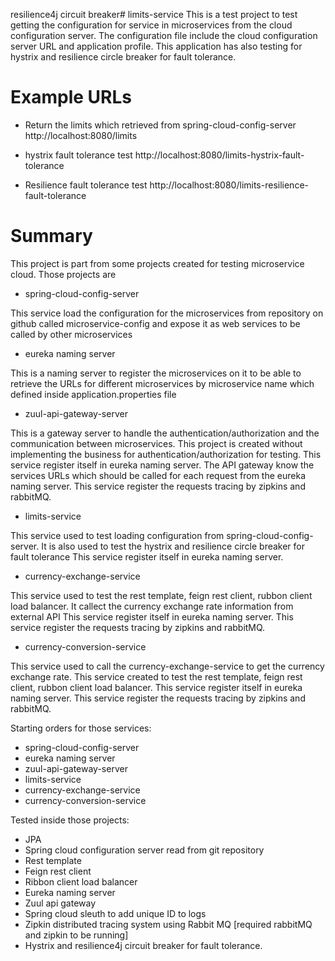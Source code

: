 resilience4j circuit breaker# limits-service
This is a test project to test getting the configuration for service in microservices from the cloud configuration server.
The configuration file include the cloud configuration server URL and application profile.
This application has also testing for hystrix and resilience circle breaker for fault tolerance.

# Example URLs

- Return the limits which retrieved from spring-cloud-config-server
http://localhost:8080/limits

- hystrix fault tolerance test
http://localhost:8080/limits-hystrix-fault-tolerance

- Resilience fault tolerance test
http://localhost:8080/limits-resilience-fault-tolerance

# Summary
This project is part from some projects created for testing microservice cloud. Those projects are
- spring-cloud-config-server

This service load the configuration for the microservices from repository on github called microservice-config and expose it as web services to be called by other microservices

- eureka naming server

This is a naming server to register the microservices on it to be able to
retrieve the URLs for different microservices by microservice name which defined inside application.properties file

- zuul-api-gateway-server

This is a gateway server to handle the authentication/authorization and the communication between microservices.
This project is created without implementing the business for authentication/authorization for testing.
This service register itself in eureka naming server.
The API gateway know the services URLs which should be called for each request from the eureka naming server.
This service register  the requests tracing by zipkins and rabbitMQ.
 
- limits-service

This service used to test loading configuration from spring-cloud-config-server. It is also used to test the hystrix and resilience circle breaker for fault tolerance
This service register itself in eureka naming server.

- currency-exchange-service

This service used to test the rest template, feign rest client, rubbon client load balancer. It callect the currency exchange rate information from external API
This service register itself in eureka naming server.
This service register  the requests tracing by zipkins and rabbitMQ.

- currency-conversion-service

This service used to call the currency-exchange-service to get the currency exchange rate.
This service created to test the rest template, feign rest client, rubbon client load balancer.
This service register itself in eureka naming server.
This service register  the requests tracing by zipkins and rabbitMQ.

Starting orders for those services:
- spring-cloud-config-server
- eureka naming server
- zuul-api-gateway-server
- limits-service
- currency-exchange-service
- currency-conversion-service

Tested inside those projects:
- JPA
- Spring cloud configuration server read from git repository
- Rest template
- Feign rest client 
- Ribbon client load balancer
- Eureka naming server
- Zuul api gateway
- Spring cloud sleuth to add unique ID to logs
- Zipkin distributed tracing system using Rabbit MQ [required rabbitMQ and zipkin to be running]
- Hystrix and resilience4j circuit breaker for fault tolerance.




